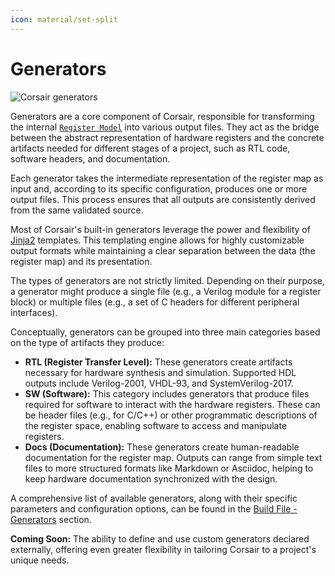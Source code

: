 ```yaml
---
icon: material/set-split
---
```


# Generators

<img src="../../assets/images/flow-generators.drawio.svg" alt="Corsair generators" class="invert-on-slate">

Generators are a core component of Corsair, responsible for transforming the internal [`Register Model`](./register-model.md) into various output files. They act as the bridge between the abstract representation of hardware registers and the concrete artifacts needed for different stages of a project, such as RTL code, software headers, and documentation.

Each generator takes the intermediate representation of the register map as input and, according to its specific configuration, produces one or more output files. This process ensures that all outputs are consistently derived from the same validated source.

Most of Corsair's built-in generators leverage the power and flexibility of [Jinja2](https://jinja.palletsprojects.com/) templates. This templating engine allows for highly customizable output formats while maintaining a clear separation between the data (the register map) and its presentation.

The types of generators are not strictly limited. Depending on their purpose, a generator might produce a single file (e.g., a Verilog module for a register block) or multiple files (e.g., a set of C headers for different peripheral interfaces).

Conceptually, generators can be grouped into three main categories based on the type of artifacts they produce:

*   **RTL (Register Transfer Level):** These generators create artifacts necessary for hardware synthesis and simulation. Supported HDL outputs include Verilog-2001, VHDL-93, and SystemVerilog-2017.
*   **SW (Software):** This category includes generators that produce files required for software to interact with the hardware registers. These can be header files (e.g., for C/C++) or other programmatic descriptions of the register space, enabling software to access and manipulate registers.
*   **Docs (Documentation):** These generators create human-readable documentation for the register map. Outputs can range from simple text files to more structured formats like Markdown or Asciidoc, helping to keep hardware documentation synchronized with the design.

A comprehensive list of available generators, along with their specific parameters and configuration options, can be found in the [Build File - Generators](../build-file/generators/index.md) section.

**Coming Soon:** The ability to define and use custom generators declared externally, offering even greater flexibility in tailoring Corsair to a project's unique needs.
